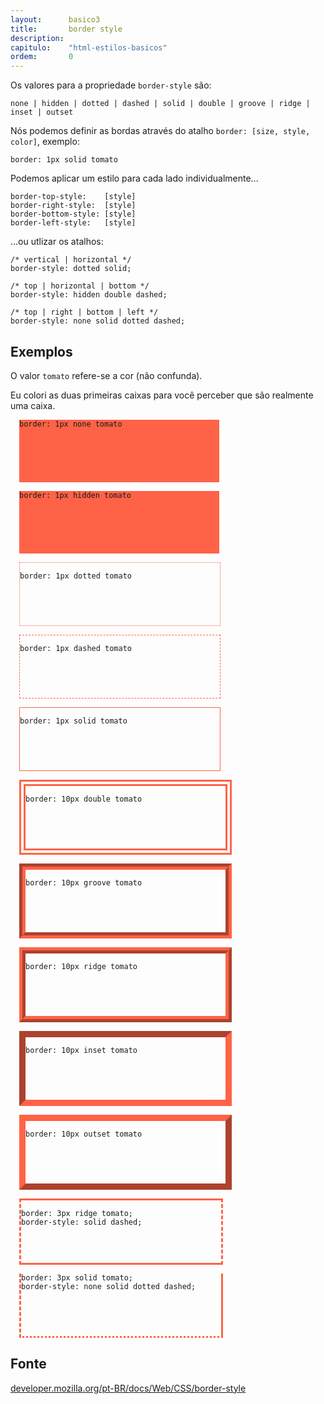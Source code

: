 ```yaml
---
layout:      basico3
title:       border style
description:
capitulo:    "html-estilos-basicos"
ordem:       0
---
```



<style>
.my-divs {
  margin: 1em 1em;
  width: 320px;
  height: 100px;
}
.my-divs pre {
  border: none;
  background-color: transparent;
}
</style>


Os valores para a propriedade `border-style` são:

    none | hidden | dotted | dashed | solid | double | groove | ridge | inset | outset

Nós podemos definir as bordas através do atalho `border: [size, style, color]`, exemplo:

    border: 1px solid tomato

Podemos aplicar um estilo para cada lado individualmente...

    border-top-style:    [style]
    border-right-style:  [style]
    border-bottom-style: [style]
    border-left-style:   [style]

...ou utlizar os atalhos:

    /* vertical | horizontal */
    border-style: dotted solid;

    /* top | horizontal | bottom */
    border-style: hidden double dashed;

    /* top | right | bottom | left */
    border-style: none solid dotted dashed;



## Exemplos

O valor `tomato` refere-se a cor (não confunda).

Eu colori as duas primeiras caixas para você perceber que são realmente uma caixa.

<div class="d-flex p-2 flex-wrap">
    <div style="border: 1px none tomato; background-color: tomato" class="my-divs">
        <pre><code>border: 1px none tomato</code></pre>
    </div>
    <div style="border: 1px hidden tomato; background-color: tomato" class="my-divs">
        <pre><code>border: 1px hidden tomato</code></pre>
    </div>
    <div style="border: 1px dotted tomato" class="my-divs">
        <pre><code>border: 1px dotted tomato</code></pre>
    </div>
    <div style="border: 1px dashed tomato" class="my-divs">
        <pre><code>border: 1px dashed tomato</code></pre>
    </div>
    <div style="border: 1px solid tomato" class="my-divs">
        <pre><code>border: 1px solid tomato</code></pre>
    </div>
    <div style="border: 10px double tomato" class="my-divs">
        <pre><code>border: 10px double tomato</code></pre>
    </div>
    <div style="border: 10px groove tomato" class="my-divs">
        <pre><code>border: 10px groove tomato</code></pre>
    </div>
    <div style="border: 10px ridge tomato" class="my-divs">
        <pre><code>border: 10px ridge tomato</code></pre>
    </div>
    <div style="border: 10px inset tomato" class="my-divs">
        <pre><code>border: 10px inset tomato</code></pre>
    </div>
    <div style="border: 10px outset tomato" class="my-divs">
        <pre><code>border: 10px outset tomato</code></pre>
    </div>
    <div style="border: 3px ridge tomato; border-style: solid dashed;" class="my-divs">
        <pre><code>border: 3px ridge tomato;
border-style: solid dashed;
</code></pre>
    </div>
    <div style="border: 3px solid tomato; border-style: none solid dotted dashed;" class="my-divs">
        <pre><code>border: 3px solid tomato;
border-style: none solid dotted dashed;
</code></pre>
    </div>
</div>


## Fonte

[developer.mozilla.org/pt-BR/docs/Web/CSS/border-style](https://developer.mozilla.org/pt-BR/docs/Web/CSS/border-style)

